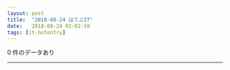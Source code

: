 ```yaml
---
layout: post
title:  "2018-08-24 はてぶIT"
date:   2018-08-24 02:02:58
tags: [it-hotentry]
---
```

0 件のデータあり

<hr>
